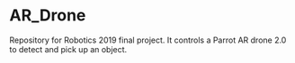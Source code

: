 # AR_Drone
Repository for Robotics 2019 final project. It controls a Parrot AR drone 2.0 to detect and pick up an object.

